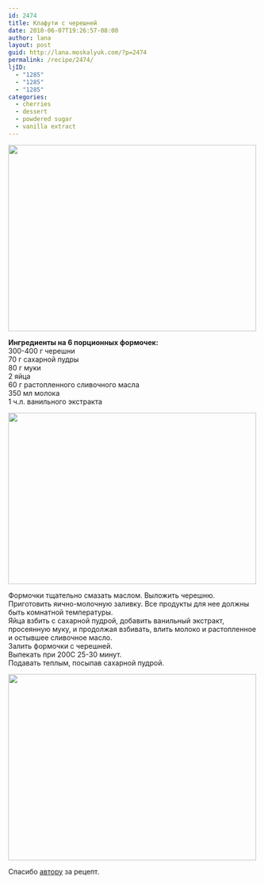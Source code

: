 ```yaml
---
id: 2474
title: Клафути с черешней
date: 2010-06-07T19:26:57-08:00
author: lana
layout: post
guid: http://lana.moskalyuk.com/?p=2474
permalink: /recipe/2474/
ljID:
  - "1285"
  - "1285"
  - "1285"
categories:
  - cherries
  - dessert
  - powdered sugar
  - vanilla extract
---
```

<img loading="lazy" class="alignnone" title="Clafoutis" src="http://farm5.static.flickr.com/4053/4680352249_d272315ac4.jpg" alt="" width="500" height="375" />

**Ингредиенты на 6 порционных формочек:**  
300-400 г черешни  
70 г сахарной пудры  
80 г муки  
2 яйца  
60 г растопленного сливочного масла  
350 мл молока  
1 ч.л. ванильного экстракта

<img loading="lazy" class="alignnone" title="Clafoutis" src="http://farm5.static.flickr.com/4004/4680362277_35c889e12f.jpg" alt="" width="500" height="345" /> 

Формочки тщательно смазать маслом. Выложить черешню.  
Приготовить яично-молочную заливку. Все продукты для нее должны быть комнатной температуры.  
Яйца взбить с сахарной пудрой, добавить ванильный экстракт, просеянную муку, и продолжая взбивать, влить молоко и растопленное и остывшее сливочное масло.  
Залить формочки с черешней.  
Выпекать при 200С 25-30 минут.  
Подавать теплым, посыпав сахарной пудрой.

<img loading="lazy" class="alignnone" title="Clafoutis" src="http://farm5.static.flickr.com/4012/4680356677_917159feb4.jpg" alt="" width="500" height="375" /> 

Спасибо [автору](http://mama-fenix.livejournal.com/124607.html?view=3607487#t3607487) за рецепт.